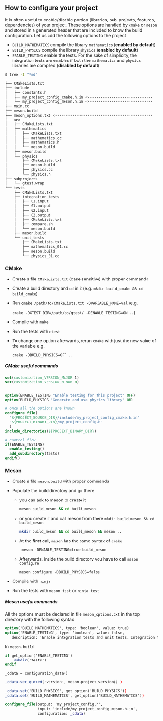 ## How to configure your project

It is often useful to enable/disable portion (libraries, sub-projects, features, dependencies) of your project. These options are handled by `cmake` or `meson` and stored in a generated header that are included to know the build configuration.  Let us add the following options to the project

- `BUILD_MATHEMATICS` compile the library `mathematics` (**enabled by default**)
- `BUILD_PHYSICS` compile the library `physics` (**enabled by default**)
- `ENABLE_TESTING` enable the tests. For the sake of simplicity, the integration tests are enables if both the `mathematics` and `physics` libraries are compiled (**disabled by default**)

```bash
$ tree -I "*md" 
.
├── CMakeLists.txt
├── include
│   ├── constants.h
│   ├── my_project_config_cmake.h.in <------------------------------
│   └── my_project_config_meson.h.in <------------------------------
├── main.cc
├── meson.build
├── meson_options.txt <---------------------------------------------
├── src
│   ├── CMakeLists.txt
│   ├── mathematics
│   │   ├── CMakeLists.txt
│   │   ├── mathematics.cc
│   │   ├── mathematics.h
│   │   └── meson.build
│   ├── meson.build
│   └── physics
│       ├── CMakeLists.txt
│       ├── meson.build
│       ├── physics.cc
│       └── physics.h
├── subprojects
│   └── gtest.wrap
└── tests
    ├── CMakeLists.txt
    ├── integration_tests
    │   ├── 01.input
    │   ├── 01.output
    │   ├── 02.input
    │   ├── 02.output
    │   ├── CMakeLists.txt
    │   ├── compare.sh
    │   └── meson.build
    ├── meson.build
    └── unit_tests
        ├── CMakeLists.txt
        ├── mathematics_01.cc
        ├── meson.build
        └── physics_01.cc

```

### CMake

- Create a file `CMakeLists.txt` (case sensitive) with proper commands

- Create a build directory and `cd` in it (e.g. `mkdir build_cmake && cd build_cmake`)

- Run `cmake /path/to/CMakeLists.txt -DVARIABLE_NAME=val` (e.g. 

  ```cmake -DGTEST_DIR=/path/to/gtest/ -DENABLE_TESTING=ON ..```) 

- Compile with `make`

- Run the tests with `ctest`

- To change one option afterwards, rerun `cmake` with just the new value of the variable e.g.

  ```cmake -DBUILD_PHYSICS=OFF ..```

##### CMake useful commands

```cmake
set(customization_VERSION_MAJOR 1)
set(customization_VERSION_MINOR 0)


option(ENABLE_TESTING "Enable testing for this project" OFF)
option(BUILD_PHYSICS "Generate and use physics library" ON)

# once all the options are known
configure_file(
  "${PROJECT_SOURCE_DIR}/include/my_project_config_cmake.h.in"
  "${PROJECT_BINARY_DIR}/my_project_config.h"
  )
include_directories(${PROJECT_BINARY_DIR})

# control flow
if(ENABLE_TESTING)
  enable_testing()
  add_subdirectory(tests)
endif()

```

### Meson

- Create a file `meson.build` with proper commands

- Populate the build directory and go there

  - you can ask to meson to create it 

    ```bash
    meson build_meson && cd build_meson
    ```

  - or you create it and call meson from there `mkdir build_meson && cd build_meson`

    ```bash
    mkdir build_meson && cd build_meson && meson ..
    ```

  - At the **first** call, `meson` has the same syntax of `cmake`

    ``` meson -DENABLE_TESTING=true build_meson```

  - Afterwards, inside the build directory you have to call `meson configure`

    ```meson configure -DBUILD_PHYSICS=false```

- Compile with `ninja`

- Run the tests with `meson test` or `ninja test`

##### Meson useful commands

All the options must be declared in file `meson_options.txt` in the top directory with the following syntax

```cmake
option('BUILD_MATHEMATICS', type: 'boolean', value: true)
option('ENABLE_TESTING', type: 'boolean', value: false,
   description: 'Enable integration tests and unit tests. Integration tests are enabled if and only if both mathematics and phyiscs libraries are compiled.')

```

In `meson.build`

```cmake
if get_option('ENABLE_TESTING')
    subdir('tests')
endif

_cdata = configuration_data()

_cdata.set_quoted('version', meson.project_version() )

_cdata.set('BUILD_PHYSICS', get_option('BUILD_PHYSICS'))
_cdata.set('BUILD_MATHEMATICS', get_option('BUILD_MATHEMATICS'))

configure_file(output: 'my_project_config.h',
               input: 'include/my_project_config_meson.h.in',
               configuration: _cdata)

```


